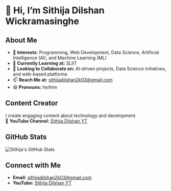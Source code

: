 # 👋 Hi, I’m Sithija Dilshan Wickramasinghe

## About Me
- 👀 **Interests:** Programming, Web Development, Data Science, Artificial Intelligence (AI), and Machine Learning (ML)  
- 🌱 **Currently Learning at:** SLIIT  
- 💞️ **Looking to Collaborate on:** AI-driven projects, Data Science initiatives, and web-based platforms  
- 📫 **Reach Me at:** [sithijadilshan2k03@gmail.com](mailto:sithijadilshan2k03@gmail.com)  
- 😄 **Pronouns:** he/him  

## Content Creator
I create engaging content about technology and development.  
🎥 **YouTube Channel:** [Sithija Dilshan YT](https://youtube.com/@sithijadilshan-23?si=tZvD7JbgSFjiSG1E)

## GitHub Stats
![Sithija's GitHub Stats](https://github-readme-stats.vercel.app/api?username=Sithija2k03&show_icons=true&theme=radical)

## Connect with Me
- **Email:** [sithijadilshan2k03@gmail.com](mailto:sithijadilshan2k03@gmail.com)  
- **YouTube:** [Sithija Dilshan YT](https://youtube.com/@sithijadilshan-23?si=tZvD7JbgSFjiSG1E)
